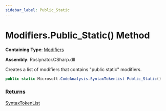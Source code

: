 ```yaml
---
sidebar_label: Public_Static
---
```


# Modifiers\.Public\_Static\(\) Method

**Containing Type**: [Modifiers](../index.md)

**Assembly**: Roslynator\.CSharp\.dll

  
Creates a list of modifiers that contains "public static" modifiers\.

```csharp
public static Microsoft.CodeAnalysis.SyntaxTokenList Public_Static()
```

### Returns

[SyntaxTokenList](https://docs.microsoft.com/en-us/dotnet/api/microsoft.codeanalysis.syntaxtokenlist)

